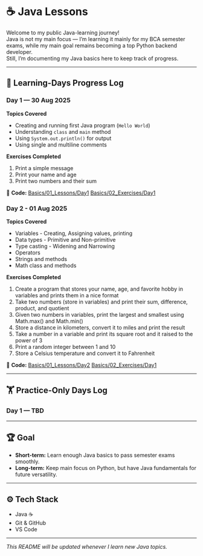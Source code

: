 # ☕ Java Lessons

Welcome to my public Java-learning journey!  
Java is not my main focus — I’m learning it mainly for my BCA semester exams, while my main goal remains becoming a top Python backend developer.  
Still, I’m documenting my Java basics here to keep track of progress.

---

## 📅 Learning-Days Progress Log

### **Day 1 — 30 Aug 2025**
**Topics Covered**   
- Creating and running first Java program (`Hello World`)  
- Understanding `class` and `main` method  
- Using `System.out.println()` for output
- Using single and multiline comments

**Exercises Completed**
1. Print a simple message  
2. Print your name and age  
3. Print two numbers and their sum  

📂 **Code:** [Basics/01_Lessons/Day1](Basics/01_Lessons/Day1) [Basics/02_Exercises/Day1](Basics/02_Exercises/Day1)

### **Day 2 - 01 Aug 2025**
**Topics Covered**
- Variables - Creating, Assigning values, printing
- Data types - Primitive and Non-primitive
- Type casting - Widening and Narrowing
- Operators
- Strings and methods
- Math class and methods

**Exercises Completed**
1. Create a program that stores your name, age, and favorite hobby in variables and prints them in a nice format
2. Take two numbers (store in variables) and print their sum, difference, product, and quotient
3. Given two numbers in variables, print the largest and smallest using Math.max() and Math.min()
4. Store a distance in kilometers, convert it to miles and print the result
5. Take a number in a variable and print its square root and it raised to the power of 3
6. Print a random integer between 1 and 10
7. Store a Celsius temperature and convert it to Fahrenheit

📂 **Code:** [Basics/01_Lessons/Day2](Basics/01_Lessons/Day2) [Basics/02_Exercises/Day1](Basics/02_Exercises/Day2)

---

## 🏋️ Practice-Only Days Log

### **Day 1 — TBD** 

---

## 🏆 Goal
- **Short-term:** Learn enough Java basics to pass semester exams smoothly.  
- **Long-term:** Keep main focus on Python, but have Java fundamentals for future versatility.

---

## ⚙️ Tech Stack
- Java ☕  
- Git & GitHub  
- VS Code  

---

_This README will be updated whenever I learn new Java topics._
